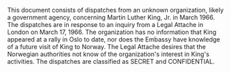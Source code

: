 This document consists of dispatches from an unknown organization, likely a government agency, concerning Martin Luther King, Jr. in March 1966. The dispatches are in response to an inquiry from a Legal Attache in London on March 17, 1966. The organization has no information that King appeared at a rally in Oslo to date, nor does the Embassy have knowledge of a future visit of King to Norway. The Legal Attache desires that the Norwegian authorities not know of the organization's interest in King's activities. The dispatches are classified as SECRET and CONFIDENTIAL.
